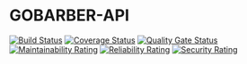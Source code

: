 # GOBARBER-API
[![Build Status](https://travis-ci.com/alanlgoncalves/gobarber-api.svg?branch=master)](https://travis-ci.com/alanlgoncalves/gobarber-api)
[![Coverage Status](https://coveralls.io/repos/github/alanlgoncalves/gobarber-api/badge.svg?branch=master&kill_cache=1)](https://coveralls.io/github/alanlgoncalves/gobarber-api?branch=master)
[![Quality Gate Status](https://sonarcloud.io/api/project_badges/measure?project=alanlgoncalves_gobarber-api&metric=alert_status)](https://sonarcloud.io/dashboard?id=alanlgoncalves_gobarber-api)
[![Maintainability Rating](https://sonarcloud.io/api/project_badges/measure?project=alanlgoncalves_gobarber-api&metric=sqale_rating)](https://sonarcloud.io/dashboard?id=alanlgoncalves_gobarber-api)
[![Reliability Rating](https://sonarcloud.io/api/project_badges/measure?project=alanlgoncalves_gobarber-api&metric=reliability_rating)](https://sonarcloud.io/dashboard?id=alanlgoncalves_gobarber-api)
[![Security Rating](https://sonarcloud.io/api/project_badges/measure?project=alanlgoncalves_gobarber-api&metric=security_rating)](https://sonarcloud.io/dashboard?id=alanlgoncalves_gobarber-api)
